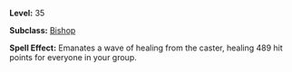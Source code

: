<!-- TITLE: Spell: Wave Of Healing -->

**Level:** 35

**Subclass:** [Bishop](bishop)

**Spell Effect:**  Emanates a wave of healing from the caster, healing 489 hit points for everyone in your group.